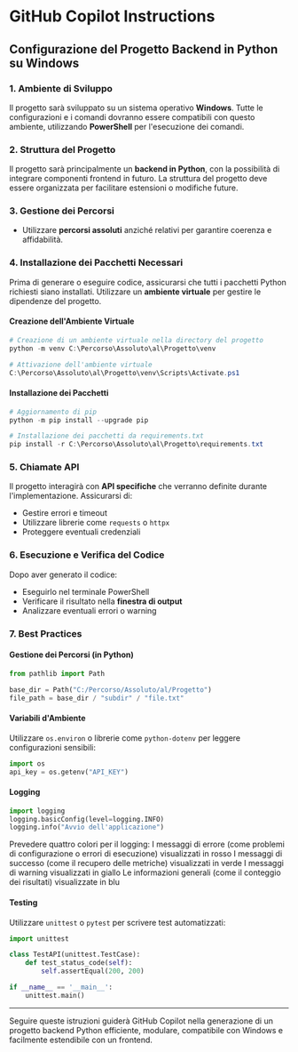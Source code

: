 # GitHub Copilot Instructions

## Configurazione del Progetto Backend in Python su Windows

### 1. Ambiente di Sviluppo

Il progetto sarà sviluppato su un sistema operativo **Windows**. Tutte le configurazioni e i comandi dovranno essere compatibili con questo ambiente, utilizzando **PowerShell** per l'esecuzione dei comandi.

### 2. Struttura del Progetto

Il progetto sarà principalmente un **backend in Python**, con la possibilità di integrare componenti frontend in futuro. La struttura del progetto deve essere organizzata per facilitare estensioni o modifiche future.

### 3. Gestione dei Percorsi

* Utilizzare **percorsi assoluti** anziché relativi per garantire coerenza e affidabilità.

### 4. Installazione dei Pacchetti Necessari

Prima di generare o eseguire codice, assicurarsi che tutti i pacchetti Python richiesti siano installati. Utilizzare un **ambiente virtuale** per gestire le dipendenze del progetto.

#### Creazione dell'Ambiente Virtuale

```powershell
# Creazione di un ambiente virtuale nella directory del progetto
python -m venv C:\Percorso\Assoluto\al\Progetto\venv

# Attivazione dell'ambiente virtuale
C:\Percorso\Assoluto\al\Progetto\venv\Scripts\Activate.ps1
```

#### Installazione dei Pacchetti

```powershell
# Aggiornamento di pip
python -m pip install --upgrade pip

# Installazione dei pacchetti da requirements.txt
pip install -r C:\Percorso\Assoluto\al\Progetto\requirements.txt
```

### 5. Chiamate API

Il progetto interagirà con **API specifiche** che verranno definite durante l'implementazione. Assicurarsi di:

* Gestire errori e timeout
* Utilizzare librerie come `requests` o `httpx`
* Proteggere eventuali credenziali

### 6. Esecuzione e Verifica del Codice

Dopo aver generato il codice:

* Eseguirlo nel terminale PowerShell
* Verificare il risultato nella **finestra di output**
* Analizzare eventuali errori o warning

### 7. Best Practices

#### Gestione dei Percorsi (in Python)

```python
from pathlib import Path

base_dir = Path("C:/Percorso/Assoluto/al/Progetto")
file_path = base_dir / "subdir" / "file.txt"
```

#### Variabili d'Ambiente

Utilizzare `os.environ` o librerie come `python-dotenv` per leggere configurazioni sensibili:

```python
import os
api_key = os.getenv("API_KEY")
```

#### Logging

```python
import logging
logging.basicConfig(level=logging.INFO)
logging.info("Avvio dell'applicazione")
```

Prevedere quattro colori per il logging:
I messaggi di errore (come problemi di configurazione o errori di esecuzione) visualizzati in rosso
I messaggi di successo (come il recupero delle metriche) visualizzati in verde
I messaggi di warning visualizzati in giallo
Le informazioni generali (come il conteggio dei risultati) visualizzate in blu

#### Testing

Utilizzare `unittest` o `pytest` per scrivere test automatizzati:

```python
import unittest

class TestAPI(unittest.TestCase):
    def test_status_code(self):
        self.assertEqual(200, 200)

if __name__ == '__main__':
    unittest.main()
```

---

Seguire queste istruzioni guiderà GitHub Copilot nella generazione di un progetto backend Python efficiente, modulare, compatibile con Windows e facilmente estendibile con un frontend.
